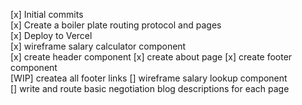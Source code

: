 [x] Initial commits  
[x] Create a boiler plate routing protocol and pages  
[x] Deploy to Vercel  
[x] wireframe salary calculator component  
[x] create header component
[x] create about page
[x] create footer component  
[WIP] createa all footer links
[] wireframe salary lookup component  
[] write and route basic negotiation blog descriptions for each page
